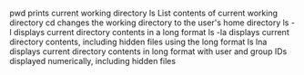 pwd prints current working directory
ls List contents of current working directory
cd changes the working directory to the user's home directory
ls -l displays current directory contents in a long format
ls -la displays current directory contents, including hidden files using the long format
ls lna displays current directory contents in long format with user and group IDs displayed numerically, including hidden files

